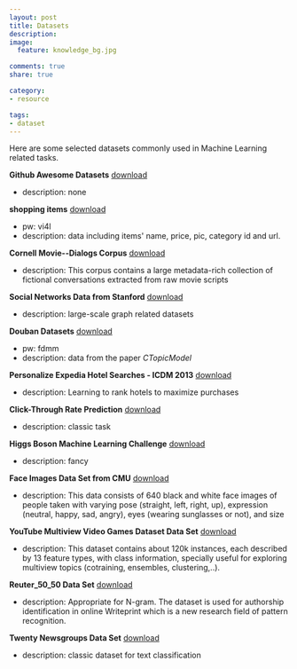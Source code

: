 ```yaml
---
layout: post
title: Datasets
description: 
image:
  feature: knowledge_bg.jpg

comments: true
share: true

category:
- resource

tags:
- dataset
---
```



Here are some selected datasets commonly used in Machine Learning related tasks.

**Github Awesome Datasets**
[download](https://github.com/caesar0301/awesome-public-datasets)

- description: none

**shopping items**
[download](http://www.nlpcn.org/resource/21)

- pw: vi4l 
- description: data including items' name, price, pic, category id and url.

**Cornell Movie--Dialogs Corpus**
[download](http://www.cs.cornell.edu/~cristian/Cornell_Movie-Dialogs_Corpus.html)

- description: This corpus contains a large metadata-rich collection of fictional conversations extracted from raw movie scripts

**Social Networks Data from Stanford**
[download](http://snap.stanford.edu/data/)

- description: large-scale graph related datasets


**Douban Datasets**
[download](http://pan.baidu.com/s/1bn92T7h)

- pw: fdmm
- description: data from the paper *CTopicModel*


**Personalize Expedia Hotel Searches - ICDM 2013**
[download](http://www.kaggle.com/c/expedia-personalized-sort)

- description: Learning to rank hotels to maximize purchases

**Click-Through Rate Prediction**
[download](http://www.kaggle.com/c/avazu-ctr-prediction)

- description: classic task

**Higgs Boson Machine Learning Challenge**
[download](http://www.kaggle.com/c/higgs-boson)

- description: fancy

**Face Images Data Set from CMU**
[download](http://archive.ics.uci.edu/ml/datasets/CMU+Face+Images)

- description: This data consists of 640 black and white face images of people taken with varying pose (straight, left, right, up), expression (neutral, happy, sad, angry), eyes (wearing sunglasses or not), and size

**YouTube Multiview Video Games Dataset Data Set**
[download](http://archive.ics.uci.edu/ml/datasets/YouTube+Multiview+Video+Games+Dataset)

- description: This dataset contains about 120k instances, each described by 13 feature types, with class information, specially useful for exploring multiview topics (cotraining, ensembles, clustering,..).

**Reuter_50_50 Data Set** 
[download](http://archive.ics.uci.edu/ml/datasets/Reuter_50_50)

- description: Appropriate for N-gram. The dataset is used for authorship identification in online Writeprint which is a new research field of pattern recognition.


**Twenty Newsgroups Data Set** 
[download](http://archive.ics.uci.edu/ml/datasets/Twenty+Newsgroups)

- description: classic dataset for text classification


